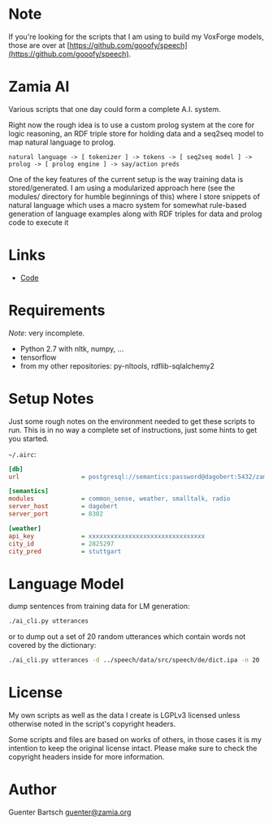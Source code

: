 # Note

If you're looking for the scripts that I am using to build my VoxForge models, those
are over at [https://github.com/gooofy/speech](https://github.com/gooofy/speech).

# Zamia AI

Various scripts that one day could form a complete A.I. system. 

Right now the rough idea is to use a custom prolog system at the core for logic reasoning,
an RDF triple store for holding data and a seq2seq model to map natural language to prolog.

```
natural language -> [ tokenizer ] -> tokens -> [ seq2seq model ] -> prolog -> [ prolog engine ] -> say/action preds
```

One of the key features of the current setup is the way training data is stored/generated.
I am using a modularized approach here (see the modules/ directory for humble beginnings of this)
where I store snippets of natural language which uses a macro system for somewhat rule-based
generation of language examples along with RDF triples for data and prolog code to execute it

Links
=====

* [Code](https://github.com/gooofy/zamia-ai "github")

Requirements
============

*Note*: very incomplete.

* Python 2.7 with nltk, numpy, ...
* tensorflow
* from my other repositories: py-nltools, rdflib-sqlalchemy2

Setup Notes
===========

Just some rough notes on the environment needed to get these scripts to run. This is in no way a complete set of
instructions, just some hints to get you started.

`~/.airc`:

```ini
[db]
url                 = postgresql://semantics:password@dagobert:5432/zamia_ai

[semantics]
modules             = common_sense, weather, smalltalk, radio
server_host         = dagobert
server_port         = 8302

[weather]
api_key             = xxxxxxxxxxxxxxxxxxxxxxxxxxxxxxxx
city_id             = 2825297
city_pred           = stuttgart
```

Language Model
==============

dump sentences from training data for LM generation:

```bash
./ai_cli.py utterances 
```

or to dump out a set of 20 random utterances which contain words not covered by the dictionary:

```bash
./ai_cli.py utterances -d ../speech/data/src/speech/de/dict.ipa -n 20
```

License
=======

My own scripts as well as the data I create is LGPLv3 licensed unless otherwise noted in the script's copyright headers.

Some scripts and files are based on works of others, in those cases it is my
intention to keep the original license intact. Please make sure to check the
copyright headers inside for more information.

Author
======

Guenter Bartsch <guenter@zamia.org>

